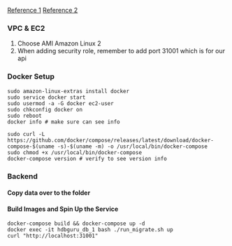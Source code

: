 
[Reference 1](https://docs.aws.amazon.com/AmazonECS/latest/developerguide/docker-basics.html)
[Reference 2](https://gist.github.com/npearce/6f3c7826c7499587f00957fee62f8ee9)

### VPC & EC2


1. Choose AMI Amazon Linux 2
2. When adding security role, remember to add port 31001 which is for our api

### Docker Setup

```
sudo amazon-linux-extras install docker
sudo service docker start
sudo usermod -a -G docker ec2-user
sudo chkconfig docker on
sudo reboot
docker info # make sure can see info
```

```
sudo curl -L https://github.com/docker/compose/releases/latest/download/docker-compose-$(uname -s)-$(uname -m) -o /usr/local/bin/docker-compose
sudo chmod +x /usr/local/bin/docker-compose
docker-compose version # verify to see version info
```

### Backend

#### Copy data over to the folder

#### Build Images and Spin Up the Service
```
docker-compose build && docker-compose up -d
docker exec -it hdbguru_db_1 bash ./run_migrate.sh up
curl "http://localhost:31001"
```
